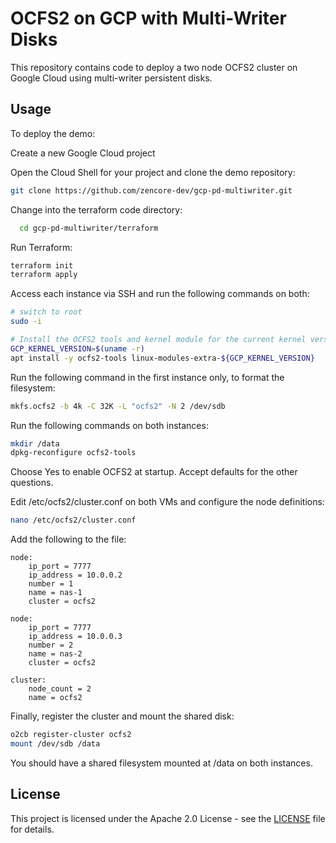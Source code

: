 # OCFS2 on GCP with Multi-Writer Disks

This repository contains code to deploy a two node OCFS2 cluster on Google Cloud using multi-writer persistent disks.

## Usage

To deploy the demo:

Create a new Google Cloud project

Open the Cloud Shell for your project and clone the demo repository:
    
```bash
git clone https://github.com/zencore-dev/gcp-pd-multiwriter.git
```

Change into the terraform code directory:
    
```bash
  cd gcp-pd-multiwriter/terraform
```

Run Terraform:

```bash
terraform init
terraform apply
```

Access each instance via SSH and run the following commands on both:

```bash
# switch to root
sudo -i

# Install the OCFS2 tools and kernel module for the current kernel version:
GCP_KERNEL_VERSION=$(uname -r)
apt install -y ocfs2-tools linux-modules-extra-${GCP_KERNEL_VERSION}
```

Run the following command in the first instance only, to format the filesystem:

```bash
mkfs.ocfs2 -b 4k -C 32K -L "ocfs2" -N 2 /dev/sdb
```

Run the following commands on both instances:

```bash
mkdir /data
dpkg-reconfigure ocfs2-tools
```

Choose Yes to enable OCFS2 at startup. Accept defaults for the other questions.

Edit /etc/ocfs2/cluster.conf on both VMs and configure the node definitions:

```bash
nano /etc/ocfs2/cluster.conf
```

Add the following to the file:

```text
node:
    ip_port = 7777
    ip_address = 10.0.0.2 
    number = 1
    name = nas-1
    cluster = ocfs2

node:
    ip_port = 7777
    ip_address = 10.0.0.3
    number = 2
    name = nas-2
    cluster = ocfs2

cluster:
    node_count = 2
    name = ocfs2
```


Finally, register the cluster and mount the shared disk:

```bash
o2cb register-cluster ocfs2
mount /dev/sdb /data
```

You should have a shared filesystem mounted at /data on both instances.

## License

This project is licensed under the Apache 2.0 License - see the [LICENSE](LICENSE) file for details.



